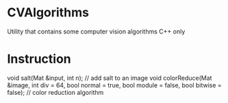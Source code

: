 CVAlgorithms
============

Utility that contains some computer vision algorithms
C++ only

Instruction
============
 void salt(Mat &input, int n);  // add salt to an image
 void colorReduce(Mat &image, int div = 64, bool normal = true, bool module = false, bool bitwise = false); // color reduction algorithm
